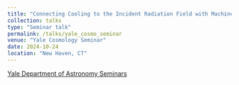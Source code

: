 ```yaml
---
title: "Connecting Cooling to the Incident Radiation Field with Machine Learning"
collection: talks
type: "Seminar talk"
permalink: /talks/yale_cosmo_seminar
venue: "Yale Cosmology Seminar"
date: 2024-10-24
location: "New Haven, CT"
---
```


<a href = 'https://astronomy.yale.edu/calendar'>Yale Department of Astronomy Seminars</a>
